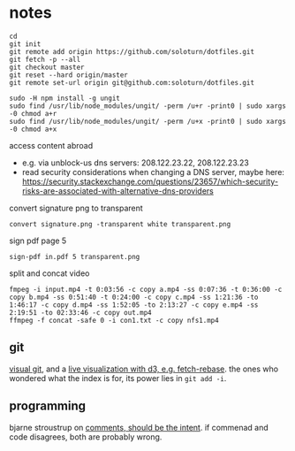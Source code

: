 # notes

```shell
cd
git init
git remote add origin https://github.com/soloturn/dotfiles.git
git fetch -p --all
git checkout master
git reset --hard origin/master
git remote set-url origin git@github.com:soloturn/dotfiles.git
```

```
sudo -H npm install -g ungit
sudo find /usr/lib/node_modules/ungit/ -perm /u+r -print0 | sudo xargs -0 chmod a+r
sudo find /usr/lib/node_modules/ungit/ -perm /u+x -print0 | sudo xargs -0 chmod a+x
```
access content abroad
 * e.g. via unblock-us dns servers: 208.122.23.22, 208.122.23.23
 * read security considerations when changing a DNS server, maybe here: https://security.stackexchange.com/questions/23657/which-security-risks-are-associated-with-alternative-dns-providers


convert signature png to transparent
```
convert signature.png -transparent white transparent.png
```

sign pdf page 5 
```
sign-pdf in.pdf 5 transparent.png
```

split and concat video
```
fmpeg -i input.mp4 -t 0:03:56 -c copy a.mp4 -ss 0:07:36 -t 0:36:00 -c copy b.mp4 -ss 0:51:40 -t 0:24:00 -c copy c.mp4 -ss 1:21:36 -to 1:46:17 -c copy d.mp4 -ss 1:52:05 -to 2:13:27 -c copy e.mp4 -ss 2:19:51 -to 02:33:46 -c copy out.mp4
ffmpeg -f concat -safe 0 -i con1.txt -c copy nfs1.mp4
```

## git
[visual git](http://marklodato.github.io/visual-git-guide/index-en.html), and 
a [live visualization with d3, e.g. fetch-rebase](http://onlywei.github.io/explain-git-with-d3/#fetchrebase).
the ones who wondered what the index is for, its power lies in ```git add -i```.

## programming
bjarne stroustrup on [comments, should be the intent](https://youtu.be/fX2W3nNjJIo?t=3709). if commenad and 
code disagrees, both are probably wrong.

